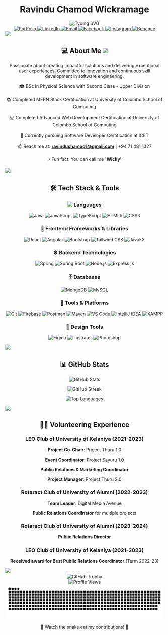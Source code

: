 # <div align="center">Ravindu Chamod Wickramage</div>

<div align="center">
  <img src="https://readme-typing-svg.herokuapp.com?font=Roboto&weight=500&size=22&duration=3000&pause=1000&color=5E81AC&center=true&vCenter=true&random=false&width=435&lines=Full-Stack+Developer+Enthusiast;Java+Enthusiast;Spring+Boot+Enthusiast;React+Enthusiast;Cloud+Computing+Enthusiast" alt="Typing SVG" />
</div>

<div align="center">
  <a href="https://ravinduwickramageportfolio.web.app">
    <img src="https://img.shields.io/badge/Portfolio-4285F4?style=for-the-badge&logo=GoogleChrome&logoColor=white" alt="Portfolio"/>
  </a>
  <a href="https://www.linkedin.com/in/ravindu-chamod-wickramage">
    <img src="https://img.shields.io/badge/LinkedIn-0077B5?style=for-the-badge&logo=linkedin&logoColor=white" alt="LinkedIn"/>
  </a>
  <a href="mailto:ravinduchamod1@gmail.com">
    <img src="https://img.shields.io/badge/Email-D14836?style=for-the-badge&logo=gmail&logoColor=white" alt="Email"/>
  </a>
  <a href="https://www.facebook.com/ravindu.chamod.wickramage">
    <img src="https://img.shields.io/badge/Facebook-1877F2?style=for-the-badge&logo=facebook&logoColor=white" alt="Facebook"/>
  </a>
  <a href="https://instagram.com/official_mr_wicky">
    <img src="https://img.shields.io/badge/Instagram-E4405F?style=for-the-badge&logo=instagram&logoColor=white" alt="Instagram"/>
  </a>
  <a href="https://www.behance.net/ravinduwickram2">
    <img src="https://img.shields.io/badge/Behance-1769FF?style=for-the-badge&logo=behance&logoColor=white" alt="Behance"/>
  </a>
</div>

<img src="https://user-images.githubusercontent.com/73097560/115834477-dbab4500-a447-11eb-908a-139a6edaec5c.gif">

## <div align="center">💻 About Me <img src="https://media.giphy.com/media/WUlplcMpOCEmTGBtBW/giphy.gif" width="30"></div>

<p align="center">
  Passionate about creating impactful solutions and delivering exceptional user experiences. Committed to innovation and continuous skill development in software engineering.
</p>

<div align="center">
  
🎓 BSc in Physical Science with Second Class - Upper Division <br></br>
📚 Completed MERN Stack Certification at University of Colombo School of Computing <br></br>
💻 Completed Advanced Web Development Certification at University of Colombo School of Computing <br></br>
🌱 Currently pursuing Software Developer Certification at ICET <br></br>
📫 Reach me at: **ravinduchamod1@gmail.com** | +94 71 481 1327 <br></br>
⚡ Fun fact: You can call me **'Wicky'**
  
</div>

<img src="https://user-images.githubusercontent.com/73097560/115834477-dbab4500-a447-11eb-908a-139a6edaec5c.gif">

## <div align="center">🛠️ Tech Stack & Tools</div>

<div align="center">

### <img src="https://media2.giphy.com/media/QssGEmpkyEOhBCb7e1/giphy.gif?cid=ecf05e47a0n3gi1bfqntqmob8g9aid1oyj2wr3ds3mg700bl&rid=giphy.gif" width="20"> Languages
![Java](https://img.shields.io/badge/Java-ED8B00?style=for-the-badge&logo=openjdk&logoColor=white)
![JavaScript](https://img.shields.io/badge/JavaScript-F7DF1E?style=for-the-badge&logo=javascript&logoColor=black)
![TypeScript](https://img.shields.io/badge/TypeScript-007ACC?style=for-the-badge&logo=typescript&logoColor=white)
![HTML5](https://img.shields.io/badge/HTML5-E34F26?style=for-the-badge&logo=html5&logoColor=white)
![CSS3](https://img.shields.io/badge/CSS3-1572B6?style=for-the-badge&logo=css3&logoColor=white)

### 🚀 Frontend Frameworks & Libraries
![React](https://img.shields.io/badge/React-20232A?style=for-the-badge&logo=react&logoColor=61DAFB)
![Angular](https://img.shields.io/badge/Angular-DD0031?style=for-the-badge&logo=angular&logoColor=white)
![Bootstrap](https://img.shields.io/badge/Bootstrap-563D7C?style=for-the-badge&logo=bootstrap&logoColor=white)
![Tailwind CSS](https://img.shields.io/badge/Tailwind_CSS-38B2AC?style=for-the-badge&logo=tailwind-css&logoColor=white)
![JavaFX](https://img.shields.io/badge/JavaFX-007396?style=for-the-badge&logo=java&logoColor=white)

### ⚙️ Backend Technologies
![Spring](https://img.shields.io/badge/Spring-6DB33F?style=for-the-badge&logo=spring&logoColor=white)
![Spring Boot](https://img.shields.io/badge/Spring_Boot-6DB33F?style=for-the-badge&logo=spring-boot&logoColor=white)
![Node.js](https://img.shields.io/badge/Node.js-339933?style=for-the-badge&logo=nodedotjs&logoColor=white)
![Express.js](https://img.shields.io/badge/Express.js-000000?style=for-the-badge&logo=express&logoColor=white)

### 🗄️ Databases
![MongoDB](https://img.shields.io/badge/MongoDB-4EA94B?style=for-the-badge&logo=mongodb&logoColor=white)
![MySQL](https://img.shields.io/badge/MySQL-005C84?style=for-the-badge&logo=mysql&logoColor=white)

### 🔧 Tools & Platforms
![Git](https://img.shields.io/badge/Git-F05032?style=for-the-badge&logo=git&logoColor=white)
![Firebase](https://img.shields.io/badge/Firebase-FFCA28?style=for-the-badge&logo=firebase&logoColor=black)
![Postman](https://img.shields.io/badge/Postman-FF6C37?style=for-the-badge&logo=postman&logoColor=white)
![Maven](https://img.shields.io/badge/Maven-C71A36?style=for-the-badge&logo=apache-maven&logoColor=white)
![VS Code](https://img.shields.io/badge/VS_Code-0078D4?style=for-the-badge&logo=visual%20studio%20code&logoColor=white)
![IntelliJ IDEA](https://img.shields.io/badge/IntelliJ_IDEA-000000.svg?style=for-the-badge&logo=intellij-idea&logoColor=white)
![XAMPP](https://img.shields.io/badge/XAMPP-FB7A24?style=for-the-badge&logo=xampp&logoColor=white)

### 🎨 Design Tools
![Figma](https://img.shields.io/badge/Figma-F24E1E?style=for-the-badge&logo=figma&logoColor=white)
![Illustrator](https://img.shields.io/badge/Adobe%20Illustrator-FF9A00?style=for-the-badge&logo=adobe%20illustrator&logoColor=white)
![Photoshop](https://img.shields.io/badge/Adobe%20Photoshop-31A8FF?style=for-the-badge&logo=adobe%20photoshop&logoColor=white)

</div>

<img src="https://user-images.githubusercontent.com/73097560/115834477-dbab4500-a447-11eb-908a-139a6edaec5c.gif">

## <div align="center">📊 GitHub Stats</div>

<p align="center">
  <img src="https://github-readme-stats.vercel.app/api?username=ravinduchamodwickramage&show_icons=true&theme=tokyonight&border_radius=10&hide_border=true&bg_color=0D1117&include_all_commits=true&count_private=true&animated=true" alt="GitHub Stats" />
</p>

<p align="center">
  <img src="https://github-readme-streak-stats.herokuapp.com/?user=ravinduchamodwickramage&theme=tokyonight&hide_border=true&background=0D1117&stroke=0000&ring=5E81AC&fire=FFD700&currStreakLabel=5E81AC&sideLabels=5E81AC&sideNums=5E81AC&dates=5E81AC" alt="GitHub Streak" />
</p>

<p align="center">
  <img src="https://github-readme-stats.vercel.app/api/top-langs/?username=ravinduchamodwickramage&layout=compact&theme=tokyonight&hide_border=true&bg_color=0D1117&langs_count=8&animated=true" alt="Top Languages" />
</p>

<img src="https://user-images.githubusercontent.com/73097560/115834477-dbab4500-a447-11eb-908a-139a6edaec5c.gif">

## <div align="center">👨‍💼 Volunteering Experience</div>

<div align="center">

### **LEO Club of University of Kelaniya** (2021-2023)
  
**Project Co-Chair**: Project Thuru 1.0
  
**Event Coordinator**: Project Sayuru 1.0
  
**Public Relations & Marketing Coordinator**
  
**Project Manager**: Project Thuru 2.0

### **Rotaract Club of University of Alumni** (2022-2023)

**Team Leader**: Digital Media Avenue
  
**Public Relations Coordinator** for multiple projects

### **Rotaract Club of University of Alumni** (2023-2024)
  
**Public Relations Director**

### **LEO Club of University of Kelaniya** (2021-2023)
  
**Received award for Best Public Relations Coordinator** (Term 2022-23)

</div>

<img src="https://user-images.githubusercontent.com/73097560/115834477-dbab4500-a447-11eb-908a-139a6edaec5c.gif">

<div align="center">
  <img src="https://github-profile-trophy.vercel.app/?username=ravinduchamodwickramage&theme=nord&no-frame=true&margin-w=10&column=7&rank=SECRET,SSS,SS,S,AAA,AA,A,B,C&animated=true" alt="GitHub Trophy" />
</div>

<div align="center">
  <img src="https://komarev.com/ghpvc/?username=ravinduchamodwickramage&color=blue&style=flat-square&label=PROFILE+VIEWS" alt="Profile Views" />
  <br>
</div>

<div align="center">
  <picture>
    <source media="(prefers-color-scheme: dark)" srcset="https://raw.githubusercontent.com/platane/platane/output/github-contribution-grid-snake-dark.svg">
    <source media="(prefers-color-scheme: light)" srcset="https://raw.githubusercontent.com/platane/platane/output/github-contribution-grid-snake.svg">
    <img alt="github contribution grid snake animation" src="https://raw.githubusercontent.com/platane/platane/output/github-contribution-grid-snake.svg">
  </picture>
  <br>
  <p>🐍 Watch the snake eat my contributions! 🐍</p>
</div>
